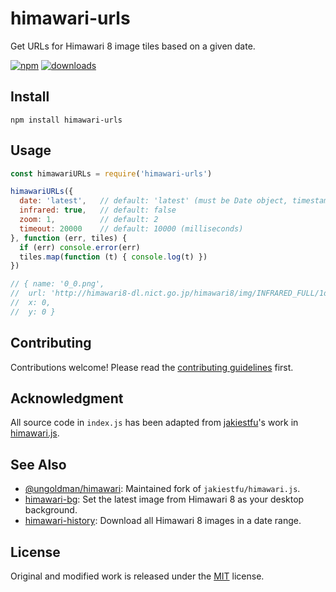 # himawari-urls

Get URLs for Himawari 8 image tiles based on a given date.

[![npm][npm-image]][npm-url]
[![downloads][downloads-image]][npm-url]

[npm-image]: https://img.shields.io/npm/v/himawari-urls.svg
[npm-url]: https://www.npmjs.com/package/himawari-urls
[downloads-image]: https://img.shields.io/npm/dm/himawari-urls.svg

## Install

```
npm install himawari-urls
```

## Usage

```js
const himawariURLs = require('himawari-urls')

himawariURLs({
  date: 'latest',   // default: 'latest' (must be Date object, timestamp, or 'latest')
  infrared: true,   // default: false
  zoom: 1,          // default: 2
  timeout: 20000    // default: 10000 (milliseconds)
}, function (err, tiles) {
  if (err) console.error(err)
  tiles.map(function (t) { console.log(t) })
})

// { name: '0_0.png',
//  url: 'http://himawari8-dl.nict.go.jp/himawari8/img/INFRARED_FULL/1d/550/2016/02/10/192000_0_0.png',
//  x: 0,
//  y: 0 }
```

## Contributing

Contributions welcome! Please read the [contributing guidelines](CONTRIBUTING.md) first.

## Acknowledgment

All source code in `index.js` has been adapted from [jakiestfu](https://github.com/jakiestfu)'s work in [himawari.js](https://github.com/jakiestfu/himawari.js).

## See Also

- [@ungoldman/himawari](https://github.com/ungoldman/himawari): Maintained fork of `jakiestfu/himawari.js`.
- [himawari-bg](https://github.com/ungoldman/himawari-bg): Set the latest image from Himawari 8 as your desktop background.
- [himawari-history](https://github.com/ungoldman/himawari-history): Download all Himawari 8 images in a date range.

## License

Original and modified work is released under the [MIT](LICENSE.md) license.
